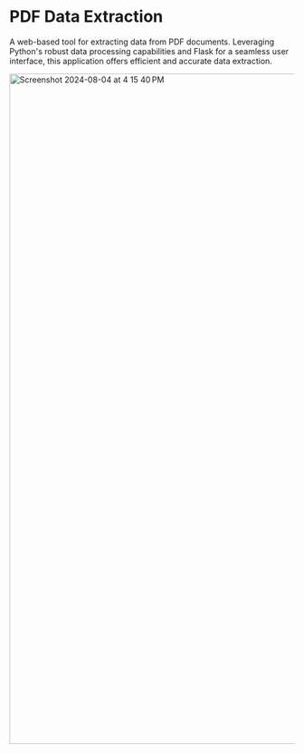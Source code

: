 # PDF Data Extraction
A web-based tool for extracting data from PDF documents. Leveraging Python's robust data processing capabilities and Flask for a seamless user interface, this application offers efficient and accurate data extraction.

<img width="1185" alt="Screenshot 2024-08-04 at 4 15 40 PM" src="https://github.com/user-attachments/assets/1d389e47-947d-4c89-9035-519b73c1dbed">
